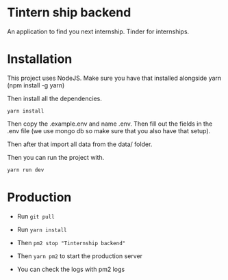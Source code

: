 # Tintern ship backend
An application to find you next internship. Tinder for internships.

# Installation
This project uses NodeJS. Make sure you have that installed alongside yarn (npm install -g yarn)

Then install all the dependencies.
```
yarn install
```

Then copy the .example.env and name .env.
Then fill out the fields in the .env file (we use mongo db so make sure that you also have that setup).

Then after that import all data from the data/ folder.

Then you can run the project with.
```bash
yarn run dev
```

# Production
- Run `git pull`
- Run `yarn install`

- Then `pm2 stop "Tinternship backend"`
- Then `yarn pm2` to start the production server
- You can check the logs with pm2 logs
